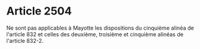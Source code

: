# Article 2504

Ne sont pas applicables à Mayotte les dispositions du cinquième alinéa de l'article 832 et celles des deuxième, troisième et cinquième alinéas de l'article 832-2.
